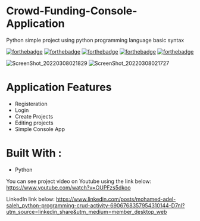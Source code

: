 # Crowd-Funding-Console-Application
Python simple project using python programming language basic syntax

[![forthebadge](https://forthebadge.com/images/badges/built-with-love.svg)](https://forthebadge.com)
[![forthebadge](https://forthebadge.com/images/badges/made-with-python.svg)](https://forthebadge.com)
[![forthebadge](https://forthebadge.com/images/badges/uses-git.svg)](https://forthebadge.com)
[![forthebadge](https://forthebadge.com/images/badges/powered-by-coffee.svg)](https://forthebadge.com)
[![forthebadge](https://forthebadge.com/images/badges/0-percent-optimized.svg)](https://forthebadge.com)

![ScreenShot_20220308021829](https://user-images.githubusercontent.com/26310663/157143418-1a10ad0c-f5ab-4804-ba8f-000fa02e7fc0.png)
![ScreenShot_20220308021727](https://user-images.githubusercontent.com/26310663/157143427-150c090b-cfc2-4ec4-9cbf-32c7683c7c2e.png)


# Application Features
* Registeration 
* Login
* Create Projects
* Editing projects
* Simple Console App

# Built With :
* Python

You can see project video on Youtube using the link below:
https://www.youtube.com/watch?v=OUPFzs5dkoo

LinkedIn link below:
https://www.linkedin.com/posts/mohamed-adel-saleh_python-programming-crud-activity-6906768357954310144-D7nl?utm_source=linkedin_share&utm_medium=member_desktop_web
